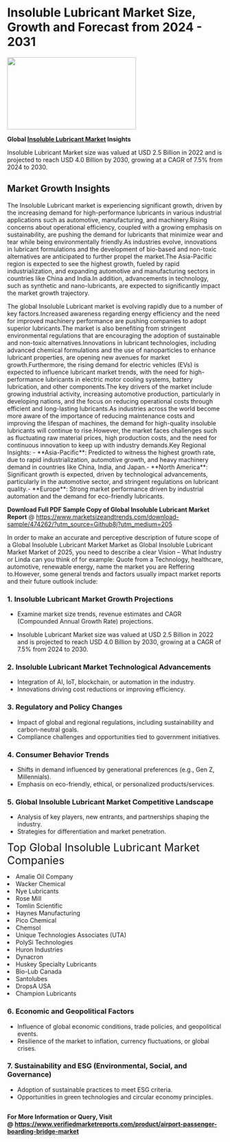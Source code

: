 <H1>Insoluble Lubricant Market Size, Growth and Forecast from 2024 - 2031</H1><img class="aligncenter size-medium wp-image-584254" src="https://thirdeyenews.in/wp-content/uploads/2024/09/Global-Market-Research-300x168.jpeg" alt="" width="300" height="168" /><p><strong>Global&nbsp;<a href="https://www.marketsizeandtrends.com/download-sample/474262/?utm_source=Github8j?utm_medium=205">Insoluble Lubricant Market</a> Insights</strong></p><p>Insoluble Lubricant Market size was valued at USD 2.5 Billion in 2022 and is projected to reach USD 4.0 Billion by 2030, growing at a CAGR of 7.5% from 2024 to 2030.</p><p><h2>Market Growth Insights</h2> <p>The Insoluble Lubricant market is experiencing significant growth, driven by the increasing demand for high-performance lubricants in various industrial applications such as automotive, manufacturing, and machinery.Rising concerns about operational efficiency, coupled with a growing emphasis on sustainability, are pushing the demand for lubricants that minimize wear and tear while being environmentally friendly.As industries evolve, innovations in lubricant formulations and the development of bio-based and non-toxic alternatives are anticipated to further propel the market.The Asia-Pacific region is expected to see the highest growth, fueled by rapid industrialization, and expanding automotive and manufacturing sectors in countries like China and India.In addition, advancements in technology, such as synthetic and nano-lubricants, are expected to significantly impact the market growth trajectory.</p> <p>The global Insoluble Lubricant market is evolving rapidly due to a number of key factors.Increased awareness regarding energy efficiency and the need for improved machinery performance are pushing companies to adopt superior lubricants.The market is also benefiting from stringent environmental regulations that are encouraging the adoption of sustainable and non-toxic alternatives.Innovations in lubricant technologies, including advanced chemical formulations and the use of nanoparticles to enhance lubricant properties, are opening new avenues for market growth.Furthermore, the rising demand for electric vehicles (EVs) is expected to influence lubricant market trends, with the need for high-performance lubricants in electric motor cooling systems, battery lubrication, and other components.The key drivers of the market include growing industrial activity, increasing automotive production, particularly in developing nations, and the focus on reducing operational costs through efficient and long-lasting lubricants.As industries across the world become more aware of the importance of reducing maintenance costs and improving the lifespan of machines, the demand for high-quality insoluble lubricants will continue to rise.However, the market faces challenges such as fluctuating raw material prices, high production costs, and the need for continuous innovation to keep up with industry demands.Key Regional Insights: - **Asia-Pacific**: Predicted to witness the highest growth rate, due to rapid industrialization, automotive growth, and heavy machinery demand in countries like China, India, and Japan.- **North America**: Significant growth is expected, driven by technological advancements, particularly in the automotive sector, and stringent regulations on lubricant quality.- **Europe**: Strong market performance driven by industrial automation and the demand for eco-friendly lubricants.</p><p><span class=""><strong>Download Full PDF Sample Copy of Global Insoluble Lubricant Market Report</strong> @ <a href="https://www.marketsizeandtrends.com/download-sample/474262/?utm_source=Github8j?utm_medium=205" target="_blank">https://www.marketsizeandtrends.com/download-sample/474262/?utm_source=Github8j?utm_medium=205</a></span></p><p>In order to make an accurate and perceptive description of future scope of a Global&nbsp;Insoluble Lubricant Market Market as Global&nbsp;Insoluble Lubricant Market Market of 2025, you need to describe a clear Vision &ndash; What Industry or Linda can you think of for example: Quote from a Technology, healthcare, automotive, renewable energy, name the market you are Reffering to.However, some general trends and factors usually impact market reports and their future outlook include:</p><h3>1.&nbsp;<strong>Insoluble Lubricant Market Growth Projections</strong></h3><ul><li>Examine market size trends, revenue estimates and CAGR (Compounded Annual Growth Rate) projections.</li><li><p>Insoluble Lubricant Market size was valued at USD 2.5 Billion in 2022 and is projected to reach USD 4.0 Billion by 2030, growing at a CAGR of 7.5% from 2024 to 2030.</p></li></ul><h3>2.&nbsp;<strong>Insoluble Lubricant Market Technological Advancements</strong></h3><ul><li>Integration of AI, IoT, blockchain, or automation in the industry.</li><li>Innovations driving cost reductions or improving efficiency.</li></ul><h3>3.&nbsp;<strong>Regulatory and Policy Changes</strong></h3><ul><li>Impact of global and regional regulations, including sustainability and carbon-neutral goals.</li><li>Compliance challenges and opportunities tied to government initiatives.</li></ul><h3>4.&nbsp;<strong>Consumer Behavior Trends</strong></h3><ul><li>Shifts in demand influenced by generational preferences (e.g., Gen Z, Millennials).</li><li>Emphasis on eco-friendly, ethical, or personalized products/services.</li></ul><h3>5.&nbsp;<strong>Global Insoluble Lubricant Market Competitive Landscape</strong></h3><ul><li>Analysis of key players, new entrants, and partnerships shaping the industry.</li><li>Strategies for differentiation and market penetration.</li></ul><p data-pm-slice="1 1 []"><span style="color: inherit; font-family: inherit; font-size: 25px;">Top Global Insoluble Lubricant Market Companies</span></p><div class="" data-test-id=""><p><li>Amalie Oil Company</li><li> Wacker Chemical</li><li> Nye Lubricants</li><li> Rose Mill</li><li> Tomlin Scientific</li><li> Haynes Manufacturing</li><li> Pico Chemical</li><li> Chemsol</li><li> Unique Technologies Associates (UTA)</li><li> PolySi Technologies</li><li> Huron Industries</li><li> Dynacron</li><li> Huskey Specialty Lubricants</li><li> Bio-Lub Canada</li><li> Santolubes</li><li> DropsA USA</li><li> Champion Lubricants</li></p></div><h3>6.&nbsp;<strong>Economic and Geopolitical Factors</strong></h3><ul><li>Influence of global economic conditions, trade policies, and geopolitical events.</li><li>Resilience of the market to inflation, currency fluctuations, or global crises.</li></ul><h3>7.&nbsp;<strong>Sustainability and ESG (Environmental, Social, and Governance)</strong></h3><ul><li>Adoption of sustainable practices to meet ESG criteria.</li><li>Opportunities in green technologies and circular economy principles.</li></ul><h2><strong style="font-size: 14px;">For More Information or Query, Visit @&nbsp;</strong><a style="background-color: #ffffff; font-size: 14px;" href="https://www.marketsizeandtrends.com/report/insoluble-lubricant-market/" target="_blank">https://www.verifiedmarketreports.com/product/airport-passenger-boarding-bridge-market</a></h2>